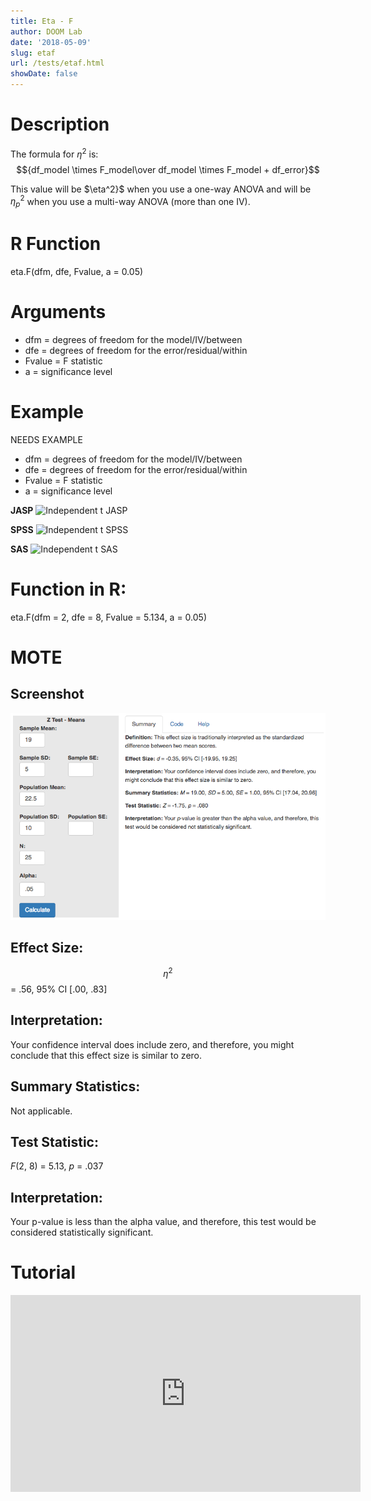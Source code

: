 ```yaml
---
title: Eta - F
author: DOOM Lab
date: '2018-05-09'
slug: etaf
url: /tests/etaf.html
showDate: false
---
```


<script src="//yihui.name/js/math-code.js"></script>
<script async
src="//cdn.bootcss.com/mathjax/2.7.1/MathJax.js?config=TeX-MML-AM_CHTML">
</script>

# Description   

The formula for $\eta^2$ is: $${df_model \times F_model\over df_model \times F_model + df_error}$$

This value will be $\eta^2}$ when you use a one-way ANOVA and will be $\eta_p^2$ when you use a multi-way ANOVA (more than one IV).

# R Function

eta.F(dfm, dfe, Fvalue, a = 0.05)

# Arguments 

+ dfm = degrees of freedom for the model/IV/between   
+ dfe = degrees of freedom for the error/residual/within   
+ Fvalue	= F statistic   
+ a	= significance level

# Example  

NEEDS EXAMPLE

+ dfm = degrees of freedom for the model/IV/between   
+ dfe = degrees of freedom for the error/residual/within   
+ Fvalue	= F statistic   
+ a	= significance level

**JASP**
![Independent t JASP](https://raw.githubusercontent.com/doomlab/shiny-server/master/MOTE/examples/independent%20t%20JASP.png)

**SPSS**
![Independent t SPSS](https://raw.githubusercontent.com/doomlab/shiny-server/master/MOTE/examples/independent%20t%20SPSS.png)

**SAS**
![Independent t SAS](https://raw.githubusercontent.com/doomlab/shiny-server/master/MOTE/examples/independent%20t%20SAS.PNG)

# Function in R: 

eta.F(dfm = 2, dfe = 8, Fvalue = 5.134, a = 0.05)

# MOTE

## Screenshot

![Z-Test Means Screenshot](../images/z-test-means-screen.png)

## Effect Size:

$$\eta^2$$ = .56, 95% CI [.00, .83]

## Interpretation: 

Your confidence interval does include zero, and therefore, you might conclude that this effect size is similar to zero.

## Summary Statistics: 

Not applicable. 

## Test Statistic: 

*F*(2, 8) = 5.13, *p* = .037

## Interpretation: 

Your p-value is less than the alpha value, and therefore, this test would be considered statistically significant.

# Tutorial

<iframe width="560" height="315" src="https://www.youtube.com/embed/40XnVCphLFA" frameborder="0" allow="autoplay; encrypted-media" allowfullscreen></iframe>

